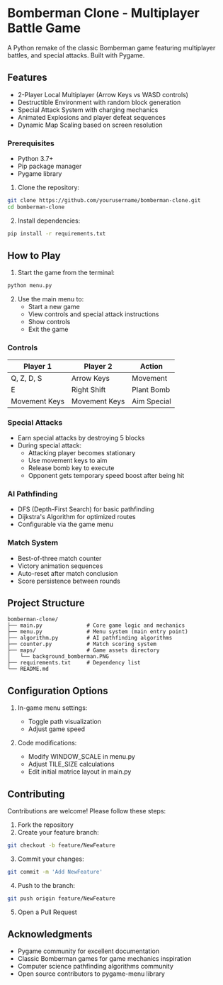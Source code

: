 # Bomberman Clone - Multiplayer Battle Game

A Python remake of the classic Bomberman game featuring multiplayer battles, and special attacks. Built with Pygame.

## Features

- 2-Player Local Multiplayer (Arrow Keys vs WASD controls)
- Destructible Environment with random block generation
- Special Attack System with charging mechanics
- Animated Explosions and player defeat sequences
- Dynamic Map Scaling based on screen resolution


### Prerequisites
- Python 3.7+
- Pip package manager
- Pygame library

1. Clone the repository:
```bash
git clone https://github.com/yourusername/bomberman-clone.git
cd bomberman-clone
```

2. Install dependencies:
```bash
pip install -r requirements.txt
```

## How to Play

1. Start the game from the terminal:
```bash
python menu.py
```

2. Use the main menu to:
   - Start a new game
   - View controls and special attack instructions
   - Show controls
   - Exit the game

### Controls
| Player 1        | Player 2         | Action          |
|-----------------|------------------|-----------------|
| Q, Z, D, S      | Arrow Keys       | Movement        |
| E               | Right Shift      | Plant Bomb      |
| Movement Keys   | Movement Keys    | Aim Special     |

### Special Attacks
- Earn special attacks by destroying 5 blocks
- During special attack:
  - Attacking player becomes stationary
  - Use movement keys to aim
  - Release bomb key to execute
  - Opponent gets temporary speed boost after being hit

### AI Pathfinding
- DFS (Depth-First Search) for basic pathfinding
- Dijkstra's Algorithm for optimized routes
- Configurable via the game menu

### Match System
- Best-of-three match counter
- Victory animation sequences
- Auto-reset after match conclusion
- Score persistence between rounds

## Project Structure
```
bomberman-clone/
├── main.py              # Core game logic and mechanics
├── menu.py              # Menu system (main entry point)
├── algorithm.py         # AI pathfinding algorithms
├── counter.py           # Match scoring system
├── maps/                # Game assets directory
│   └── background_bomberman.PNG
├── requirements.txt     # Dependency list
└── README.md
```

## Configuration Options
1. In-game menu settings:
   - Toggle path visualization
   - Adjust game speed

2. Code modifications:
   - Modify WINDOW_SCALE in menu.py
   - Adjust TILE_SIZE calculations
   - Edit initial matrice layout in main.py

## Contributing

Contributions are welcome! Please follow these steps:
1. Fork the repository
2. Create your feature branch:
```bash
git checkout -b feature/NewFeature
```
3. Commit your changes:
```bash
git commit -m 'Add NewFeature'
```
4. Push to the branch:
```bash
git push origin feature/NewFeature
```
5. Open a Pull Request

## Acknowledgments

- Pygame community for excellent documentation
- Classic Bomberman games for game mechanics inspiration
- Computer science pathfinding algorithms community
- Open source contributors to pygame-menu library
```
